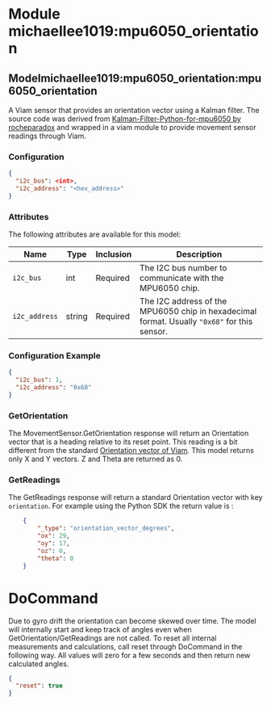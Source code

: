 # Module michaellee1019:mpu6050_orientation

## Modelmichaellee1019:mpu6050_orientation:mpu6050_orientation
A Viam sensor that provides an orientation vector using a Kalman filter. The source code was derived from [Kalman-Filter-Python-for-mpu6050 by rocheparadox](https://github.com/rocheparadox/Kalman-Filter-Python-for-mpu6050) and wrapped in a viam module to provide movement sensor readings through Viam.

### Configuration
```json
{
  "i2c_bus": <int>,
  "i2c_address": "<hex_address>"
}
```

### Attributes
The following attributes are available for this model:

| Name          | Type   | Inclusion | Description                |
|---------------|--------|-----------|----------------------------|
| `i2c_bus`     | int    | Required  | The I2C bus number to communicate with the MPU6050 chip. |
| `i2c_address` | string | Required  | The I2C address of the MPU6050 chip in hexadecimal format. Usually `"0x68"` for this sensor. |

### Configuration Example
```json
{
  "i2c_bus": 1,
  "i2c_address": "0x68"
}
```

### GetOrientation
The MovementSensor.GetOrientation response will return an Orientation vector that is a heading relative to its reset point. This reading is a bit different from the standard [Orientation vector of Viam](https://docs.viam.com/operate/reference/orientation-vector/). This model returns only X and Y vectors. Z and Theta are returned as 0.


### GetReadings
The GetReadings response will return a standard Orientation vector with key `orientation`. For example using the Python SDK the return value is :

```json
	{
		"_type": "orientation_vector_degrees",
		"ox": 29,
		"oy": 17,
		"oz": 0,
		"theta": 0
	}
```

# DoCommand
Due to gyro drift the orientation can become skewed over time. The model will internally start and keep track of angles even when GetOrientation/GetReadings are not called. To reset all internal measurements and calculations, call reset through DoCommand in the following way. All values will zero for a few seconds and then return new calculated angles.

```json
{
  "reset": true
}
```